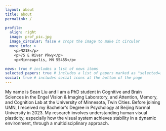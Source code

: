```yaml
---
layout: about
title: about
permalink: /

profile:
  align: right
  image: prof_pic.jpg
  image_circular: false # crops the image to make it circular
  more_info: >
    <p>N218</p>
    <p>75 E River Pkwy</p>
    <p>Minneapolis, MN 55455</p>

news: true # includes a list of news items
selected_papers: true # includes a list of papers marked as "selected={true}"
social: true # includes social icons at the bottom of the page
---
```


My name is Sean Liu and I am a PhD student in Cognitive and Brain Sciences in the Engel Vision & Imaging Laboratory, and Attention, Memory, and Cognition Lab 
at the University of Minnesota, Twin Cities. 
Before joining UMN, I received my Bachelor's Degree in Psychology at Beijing Normal University in 2023. 
My research involves understanding human visual plasticity, especially how the visual system achieves stability 
in a dynamic environment, through a multidisciplinary approach.
